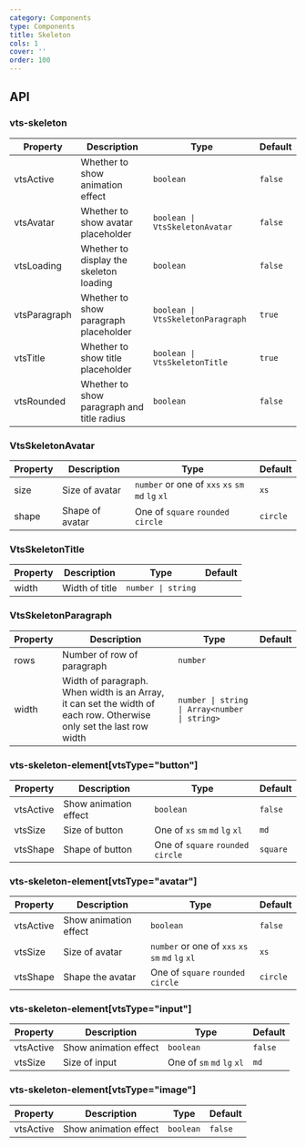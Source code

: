 ```yaml
---
category: Components
type: Components
title: Skeleton
cols: 1
cover: ''
order: 100
---
```


## API

### vts-skeleton

| Property | Description | Type | Default |
| --- | --- | --- | --- |
| vtsActive | Whether to show animation effect | `boolean` | `false` |
| vtsAvatar | Whether to show avatar placeholder | `boolean \| VtsSkeletonAvatar` | `false` |
| vtsLoading | Whether to display the skeleton loading | `boolean` | `false` |
| vtsParagraph | Whether to show paragraph placeholder | `boolean \| VtsSkeletonParagraph` | `true` |
| vtsTitle | Whether to show title placeholder | `boolean \| VtsSkeletonTitle` | `true` |
| vtsRounded | Whether to show paragraph and title radius | `boolean` | `false` |

### VtsSkeletonAvatar

| Property | Description | Type | Default |
| --- | --- | --- | --- |
| size | Size of avatar | `number` or one of `xxs` `xs` `sm` `md` `lg` `xl` | `xs` |
| shape | Shape of avatar | One of `square` `rounded` `circle` | `circle` |

### VtsSkeletonTitle

| Property | Description | Type | Default |
| --- | --- | --- | --- |
| width | Width of title | `number \| string` |

### VtsSkeletonParagraph

| Property | Description | Type | Default |
| --- | --- | --- | --- |
| rows | Number of row of paragraph | `number` |
| width | Width of paragraph. When width is an Array, it can set the width of each row. Otherwise only set the last row width | `number \| string \| Array<number \| string>` |

### vts-skeleton-element[vtsType="button"]

| Property | Description | Type | Default |
| --- | --- | --- | --- |
| vtsActive | Show animation effect | `boolean` | `false` |
| vtsSize | Size of button | One of `xs` `sm` `md` `lg` `xl` | `md` |
| vtsShape | Shape of button | One of `square` `rounded` `circle` | `square` |

### vts-skeleton-element[vtsType="avatar"]

| Property | Description | Type | Default |
| --- | --- | --- | --- |
| vtsActive | Show animation effect | `boolean` | `false` |
| vtsSize | Size of avatar | `number` or one of `xxs` `xs` `sm` `md` `lg` `xl` | `xs` |
| vtsShape | Shape the avatar | One of `square` `rounded` `circle` | `circle` |

### vts-skeleton-element[vtsType="input"]

| Property | Description | Type | Default |
| --- | --- | --- | --- |
| vtsActive | Show animation effect | `boolean` | `false` |
| vtsSize | Size of input | One of `sm` `md` `lg` `xl` | `md` |

### vts-skeleton-element[vtsType="image"]

| Property | Description | Type | Default |
| --- | --- | --- | --- |
| vtsActive | Show animation effect | `boolean` | `false` |

